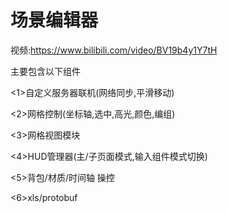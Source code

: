 # 场景编辑器


视频:https://www.bilibili.com/video/BV19b4y1Y7tH

主要包含以下组件

<1>自定义服务器联机(网络同步,平滑移动)

<2>网格控制(坐标轴,选中,高光,颜色,编组)

<3>网格视图模块

<4>HUD管理器(主/子页面模式,输入组件模式切换)

<5>背包/材质/时间轴 操控

<6>xls/protobuf
